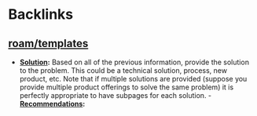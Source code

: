 
# Backlinks
## [roam/templates](<roam/templates.md>)
- **[Solution](<Solution.md>):** Based on all of the previous information, provide the solution to the problem. This could be a technical solution, process, new product, etc. Note that if multiple solutions are provided (suppose you provide multiple product offerings to solve the same problem) it is perfectly appropriate to have subpages for each solution.
        - **[Recommendations](<Recommendations.md>):**

